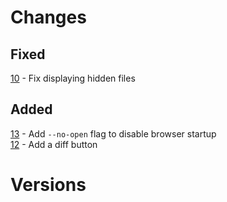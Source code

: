 # Changes
## Fixed
[10] - Fix displaying hidden files  
## Added
[13] - Add `--no-open` flag to disable browser startup  
[12] - Add a diff button  

# Versions


[10]: https://github.com/wojciechkepka/gomd/issues/10
[13]: https://github.com/wojciechkepka/gomd/issues/13
[12]: https://github.com/wojciechkepka/gomd/issues/12
